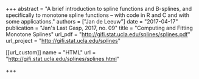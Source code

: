+++
abstract = "A brief introduction to spline functions and B-splines, and specifically to monotone spline functions – with code in R and C and with some applications."
authors = ["Jan de Leeuw"]
date = "2017-04-17"
publication = "Jan's Last Gasp, 2017, no. 09"
title = "Computing and Fitting Monotone Splines"
url_pdf = "http://gifi.stat.ucla.edu/splines/splines.pdf"
url_project = "http://gifi.stat.ucla.edu/splines"


[[url_custom]]
name = "HTML"
url = "http://gifi.stat.ucla.edu/splines/splines.html"

+++

